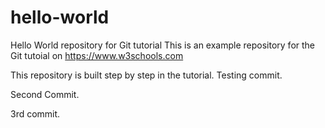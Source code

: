 # hello-world
Hello World repository for Git tutorial
This is an example repository for the Git tutoial on https://www.w3schools.com

This repository is built step by step in the tutorial.
Testing commit.

Second Commit.

3rd commit.
